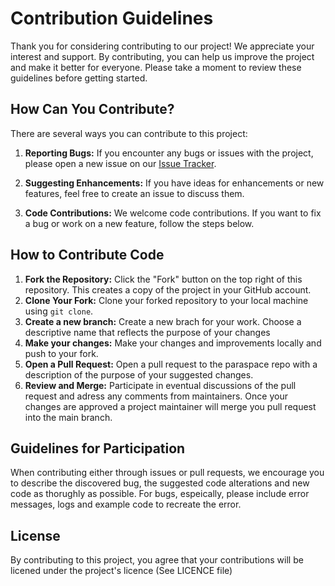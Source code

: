 # Contribution Guidelines

Thank you for considering contributing to our project! We appreciate your interest and support. By contributing, you can help us improve the project and make it better for everyone. Please take a moment to review these guidelines before getting started.

## How Can You Contribute?

There are several ways you can contribute to this project:

1. **Reporting Bugs:** If you encounter any bugs or issues with the project, please open a new issue on our [Issue Tracker](https://github.com/SINTEF/paraspace/issues).

2. **Suggesting Enhancements:** If you have ideas for enhancements or new features, feel free to create an issue to discuss them.

3. **Code Contributions:** We welcome code contributions. If you want to fix a bug or work on a new feature, follow the steps below.

## How to Contribute Code

1. **Fork the Repository:** Click the "Fork" button on the top right of this repository. This creates a copy of the project in your GitHub account.
2. **Clone Your Fork:** Clone your forked repository to your local machine using `git clone`.
3. **Create a new branch:** Create a new brach for your work. Choose a descriptive name that reflects the purpose of your changes
4. **Make your changes:** Make your changes and improvements locally and push to your fork.
5. **Open a Pull Request:** Open a pull request to the paraspace repo with a description of the purpose of your suggested changes.
6. **Review and Merge:** Participate in eventual discussions of the pull request and adress any comments from maintainers. Once your changes are approved a project maintainer will merge you pull request into the main branch.

## Guidelines for Participation
When contributing either through issues or pull requests, we encourage you to describe the discovered bug, the suggested code alterations and new code as thorughly as possible.
For bugs, espeically, please include error messages, logs and example code to recreate the error.

## License
By contributing to this project, you agree that your contributions will be licened under the project's licence (See LICENCE file)
